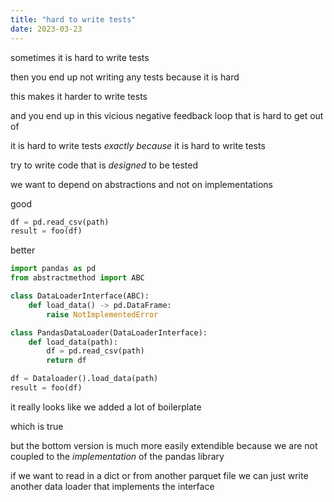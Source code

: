 ```yaml
---
title: "hard to write tests" 
date: 2023-03-23
---
```


sometimes it is hard to write tests

then you end up not writing any tests because it is hard

this makes it harder to write tests

and you end up in this vicious negative feedback loop that is hard to get out of

it is hard to write tests *exactly because* it is hard to write tests

try to write code that is *designed* to be tested

we want to depend on abstractions and not on implementations

good

```python
df = pd.read_csv(path)
result = foo(df)
```

better

```python
import pandas as pd
from abstractmethod import ABC

class DataLoaderInterface(ABC):
    def load_data() -> pd.DataFrame: 
        raise NotImplementedError

class PandasDataLoader(DataLoaderInterface):
    def load_data(path):
        df = pd.read_csv(path)
        return df

df = Dataloader().load_data(path)
result = foo(df)
``` 

it really looks like we added a lot of boilerplate

which is true

but the bottom version is much more easily extendible because we are not coupled to the *implementation* of the pandas library

if we want to read in a dict or from another parquet file we can just write another data loader that implements the interface
